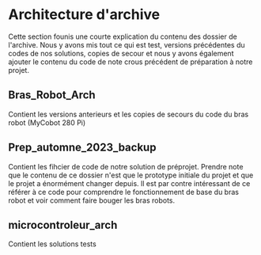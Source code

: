 # Architecture d'archive

Cette section founis une courte explication du contenu des dossier de l'archive. Nous y avons mis tout ce qui est test, versions précédentes du codes de nos solutions, copies de secour et nous y avons également ajouter le contenu du code de note crous précédent de préparation à notre projet.

## Bras_Robot_Arch
Contient les versions anterieurs et les copies de secours du code du bras robot (MyCobot 280 Pi)

## Prep_automne_2023_backup
Contient les fihcier de code de notre solution de préprojet. Prendre note que le contenu de ce dossier n'est que le prototype initiale du projet et que le projet a énormément changer depuis. Il est par contre intéressant de ce référer à ce code pour comprendre le fonctionnement de base du bras robot et voir comment faire bouger les bras robots.

## microcontroleur_arch
Contient les solutions tests 
